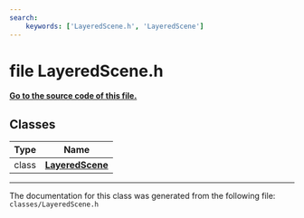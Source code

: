 ```yaml
---
search:
    keywords: ['LayeredScene.h', 'LayeredScene']
---
```


# file LayeredScene.h

**[Go to the source code of this file.](_layered_scene_8h_source.md)**
## Classes

|Type|Name|
|-----|-----|
|class|[**LayeredScene**](class_layered_scene.md)|




----------------------------------------
The documentation for this class was generated from the following file: `classes/LayeredScene.h`
